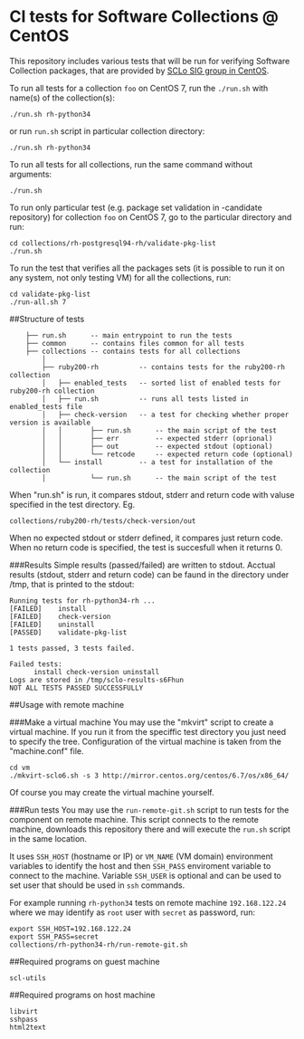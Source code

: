# CI tests for Software Collections @ CentOS

This repository includes various tests that will be run for verifying Software Collection packages, that are provided by [SCLo SIG group in CentOS](https://wiki.centos.org/SpecialInterestGroup/SCLo).

To run all tests for a collection `foo` on CentOS 7, run the `./run.sh` with name(s) of the collection(s):
```
./run.sh rh-python34
```
or run `run.sh` script in particular collection directory:
```
./run.sh rh-python34
```

To run all tests for all collections, run the same command without arguments:
```
./run.sh
```

To run only particular test (e.g. package set validation in -candidate repository) for collection `foo` on CentOS 7, go to the particular directory and run:
```
cd collections/rh-postgresql94-rh/validate-pkg-list
./run.sh
```

To run the test that verifies all the packages sets (it is possible to run it on any system, not only testing VM) for all the collections, run:
```
cd validate-pkg-list
./run-all.sh 7
```

##Structure of tests
```
    ├── run.sh      -- main entrypoint to run the tests
    ├── common      -- contains files common for all tests
    ├── collections -- contains tests for all collections
        │
        ├── ruby200-rh          -- contains tests for the ruby200-rh collection
        │   ├── enabled_tests   -- sorted list of enabled tests for ruby200-rh collection
        │   ├── run.sh          -- runs all tests listed in enabled_tests file
        │   ├── check-version   -- a test for checking whether proper version is available
        │   │       ├── run.sh      -- the main script of the test
        │   │       ├── err         -- expected stderr (oprional)
        │   │       ├── out         -- expected stdout (optional)
        │   │       └── retcode     -- expected return code (optional)
        │   └── install         -- a test for installation of the collection
        │           └── run.sh      -- the main script of the test
```

When "run.sh" is run, it compares stdout, stderr and return code with valuse specified in
the test directory. Eg.

    collections/ruby200-rh/tests/check-version/out

When no expected stdout or stderr defined, it compares just return code.
When no return code is specified, the test is succesfull when it returns 0.

###Results
Simple results (passed/failed) are written to stdout. Acctual results (stdout, 
stderr and return code) can be faund in the directory under /tmp, that is printed
to the stdout:

```
Running tests for rh-python34-rh ...
[FAILED]	install
[FAILED]	check-version
[FAILED]	uninstall
[PASSED]	validate-pkg-list

1 tests passed, 3 tests failed.

Failed tests:
	  install check-version uninstall
Logs are stored in /tmp/sclo-results-s6Fhun
NOT ALL TESTS PASSED SUCCESSFULLY
```

##Usage with remote machine

###Make a virtual machine
You may use the "mkvirt" script to create a virtual machine. If you run
it from the speciffic test directory you just need to specify the tree.
Configuration of the virtual machine is taken from the "machine.conf" file.

```
cd vm
./mkvirt-sclo6.sh -s 3 http://mirror.centos.org/centos/6.7/os/x86_64/
```
    
Of course you may create the virtual machine yourself.

###Run tests
You may use the `run-remote-git.sh` script to run tests for the component
on remote machine. This script connects to the remote machine, downloads this
repository there and will execute the `run.sh` script in the same location.

It uses `SSH_HOST` (hostname or IP) or `VM_NAME` (VM domain) environment
variables to identify the host and then `SSH_PASS` enviroment variable to
connect to the machine. Variable `SSH_USER` is optional and can be used to set
user that should be used in `ssh` commands.

For example running `rh-python34` tests on remote machine `192.168.122.24` where
we may identify as `root` user with `secret` as password, run:

```
export SSH_HOST=192.168.122.24
export SSH_PASS=secret
collections/rh-python34-rh/run-remote-git.sh
```

##Required programs on guest machine
```
scl-utils
```
##Required programs on host machine
```    
libvirt
sshpass
html2text
```
